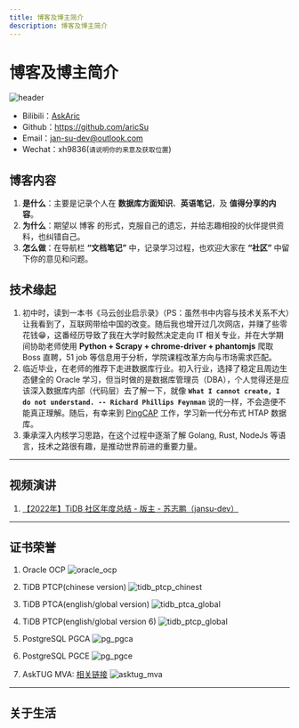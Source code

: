 ```yaml
---
title: 博客及博主简介
description: 博客及博主简介
---
```


# 博客及博主简介

![header](../images/header.jpg)

- Bilibili：[AskAric](https://space.bilibili.com/318184941?spm_id_from=333.1007.0.0)
- Github：<https://github.com/aricSu>
- Email：jan-su-dev@outlook.com
- Wechat：xh9836(```请说明你的来意及获取位置```)

## 博客内容

1. **是什么**：主要是记录个人在 **数据库方面知识**、**英语笔记**，及 **值得分享的内容**。
2. **为什么**：期望以 博客 的形式，克服自己的遗忘，并给志趣相投的伙伴提供资料，也纠错自己。
3. **怎么做**：在导航栏 **“文档笔记”** 中，记录学习过程，也欢迎大家在 **“社区”** 中留下你的意见和问题。

## 技术缘起

1. 初中时，读到一本书《马云创业启示录》（PS：虽然书中内容与技术关系不大）让我看到了，互联网带给中国的改变。随后我也增开过几次网店，并赚了些零花钱😁，这番经历导致了我在大学时毅然决定走向 IT 相关专业，并在大学期间协助老师使用 **Python + Scrapy + chrome-driver + phantomjs** 爬取 Boss 直聘，51 job 等信息用于分析，学院课程改革方向与市场需求匹配。
2. 临近毕业，在老师的推荐下走进数据库行业。初入行业，选择了稳定且周边生态健全的 Oracle 学习，但当时做的是数据库管理员（DBA），个人觉得还是应该深入数据库内部（代码层）去了解一下，就像 **`What I cannot create, I do not understand. -- Richard Phillips Feynman`** 说的一样，不会造便不能真正理解。随后，有幸来到 [PingCAP](https://baike.baidu.com/item/PingCAP/60056692?fr=aladdin) 工作，学习新一代分布式 HTAP 数据库。
3. 秉承深入内核学习思路，在这个过程中逐渐了解 Golang, Rust, NodeJs 等语言，技术之路很有趣，是推动世界前进的重要力量。

---


## 视频演讲

1. [【2022年】TiDB 社区年度总结 - 版主 - 苏志鹏（jansu-dev）](https://asktug.com/t/topic/998896#h-2)

---

## 证书荣誉

1. Oracle OCP
![oracle_ocp](../images/oracle_ocp.jpg)

2. TiDB PTCP(chinese version)
![tidb_ptcp_chinest](../images/tidb_ptcp_chinest.jpg)

3. TiDB PTCA(english/global version)
![tidb_ptca_global](../images/tidb_ptca_global.jpg)

4. TiDB PTCP(english/global version 6)
![tidb_ptcp_global](../images/tidb_ptcp_global.jpg)

5. PostgreSQL PGCA
![pg_pgca](../images/pg_pgca.jpg)

6. PostgreSQL PGCE
![pg_pgce](../images/pg_pgce.jpg)

7. AskTUG MVA: [相关链接](https://asktug.com/t/topic/273501)
![asktug_mva](../images/asktug_mva.jpg)

---

## 关于生活
